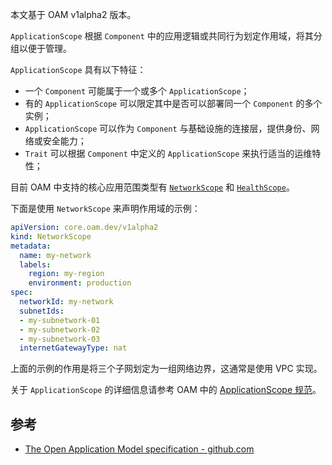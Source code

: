 本文基于 OAM v1alpha2 版本。

`ApplicationScope` 根据 `Component` 中的应用逻辑或共同行为划定作用域，将其分组以便于管理。

`ApplicationScope` 具有以下特征：

- 一个 `Component` 可能属于一个或多个 `ApplicationScope`；
- 有的 `ApplicationScope` 可以限定其中是否可以部署同一个 `Component` 的多个实例；
- `ApplicationScope` 可以作为 `Component` 与基础设施的连接层，提供身份、网络或安全能力；
- `Trait` 可以根据 `Component` 中定义的 `ApplicationScope` 来执行适当的运维特性；

目前 OAM 中支持的核心应用范围类型有 [`NetworkScope`](https://github.com/oam-dev/spec/blob/master/standard/scopes/network_scope.md) 和 [`HealthScope`](https://github.com/oam-dev/spec/blob/master/standard/scopes/health_scope.md)。

下面是使用 `NetworkScope` 来声明作用域的示例：

```yaml
apiVersion: core.oam.dev/v1alpha2
kind: NetworkScope
metadata:
  name: my-network
  labels:
    region: my-region
    environment: production
spec:
  networkId: my-network
  subnetIds:
  - my-subnetwork-01
  - my-subnetwork-02
  - my-subnetwork-03
  internetGatewayType: nat
```

上面的示例的作用是将三个子网划定为一组网络边界，这通常是使用 VPC 实现。

关于 `ApplicationScope` 的详细信息请参考 OAM 中的 [ApplicationScope 规范](https://github.com/oam-dev/spec/blob/master/5.application_scopes.md)。

## 参考

- [The Open Application Model specification - github.com](https://github.com/oam-dev/spec)